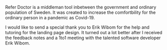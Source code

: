 Refer Doctor is a middleman tool inbetween the government and ordinary population 
of Sweden. It was created to increase the comfortbility for the ordinary person in a 
pandemic as Covid-19. 

I would like to send a special thank you to Erik Wibom for the help and tutoring 
for the landing page design. It turned out a lot better after I received the feedback notes 
and a 1to1 meeting with the talented software developer Erik Wibom. 